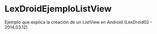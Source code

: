 LexDroidEjemploListView
=======================

Ejemplo que explica la creación de un ListView en Android (LexDroid02 - 2014.03.12)
